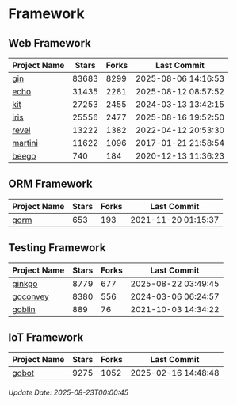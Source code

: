 # Framework

## Web Framework
| Project Name | Stars | Forks | Last Commit |
| ------------ | ----- | ----- | ----------- |
| [gin](https://github.com/gin-gonic/gin) | 83683 | 8299 | 2025-08-06 14:16:53 |
| [echo](https://github.com/labstack/echo) | 31435 | 2281 | 2025-08-12 08:57:52 |
| [kit](https://github.com/go-kit/kit) | 27253 | 2455 | 2024-03-13 13:42:15 |
| [iris](https://github.com/kataras/iris) | 25556 | 2477 | 2025-08-16 19:52:50 |
| [revel](https://github.com/revel/revel) | 13222 | 1382 | 2022-04-12 20:53:30 |
| [martini](https://github.com/go-martini/martini) | 11622 | 1096 | 2017-01-21 21:58:54 |
| [beego](https://github.com/astaxie/beego) | 740 | 184 | 2020-12-13 11:36:23 |

## ORM Framework
| Project Name | Stars | Forks | Last Commit |
| ------------ | ----- | ----- | ----------- |
| [gorm](https://github.com/jinzhu/gorm) | 653 | 193 | 2021-11-20 01:15:37 |

## Testing Framework
| Project Name | Stars | Forks | Last Commit |
| ------------ | ----- | ----- | ----------- |
| [ginkgo](https://github.com/onsi/ginkgo) | 8779 | 677 | 2025-08-22 03:49:45 |
| [goconvey](https://github.com/smartystreets/goconvey) | 8380 | 556 | 2024-03-06 06:24:57 |
| [goblin](https://github.com/franela/goblin) | 889 | 76 | 2021-10-03 14:34:22 |

## IoT Framework
| Project Name | Stars | Forks | Last Commit |
| ------------ | ----- | ----- | ----------- |
| [gobot](https://github.com/hybridgroup/gobot) | 9275 | 1052 | 2025-02-16 14:48:48 |

*Update Date: 2025-08-23T00:00:45*